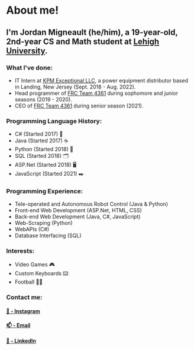 <!--
**JordanMigneault/JordanMigneault** is a ✨ _special_ ✨ repository because its `README.md` (this file) appears on your GitHub profile.

Here are some ideas to get you started:

- 🔭 I’m currently working on ...
- 🌱 I’m currently learning ...
- 👯 I’m looking to collaborate on ...
- 🤔 I’m looking for help with ...
- 💬 Ask me about ...
- 📫 How to reach me: ...
- 😄 Pronouns: ...
- ⚡ Fun fact: ...
-->

# About me!
## I'm Jordan Migneault (he/him), a 19-year-old, 2nd-year CS and Math student at [Lehigh University](https://www1.lehigh.edu/home).
### What I've done:
- IT Intern at [KPM Exceptional LLC](http://kpmedi.net/), a power equipment distributor based in Landing, New Jersey (Sept. 2018 - Aug. 2022).
- Head programmer of [FRC Team 4361](https://roxbotix.org/) during sophomore and junior seasons (2019 - 2020).
- CEO of [FRC Team 4361](https://roxbotix.org/) during senior season (2021).

### Programming Language History:
- C# (Started 2017) :musical_score:
- Java (Started 2017) :coffee:
- Python (Started 2018) :snake:
- SQL (Started 2018) :card_index_dividers:
- ASP.Net (Started 2018) :desktop_computer:
- JavaScript (Started 2021) :black_nib:

### Programming Experience:
- Tele-operated and Autonomous Robot Control (Java & Python)
- Front-end Web Development (ASP.Net, HTML, CSS)
- Back-end Web Development (Java, C#, JavaScript)
- Web-Scraping (Python)
- WebAPIs (C#)
- Database Interfacing (SQL)

### Interests:
- Video Games 🎮
- Custom Keyboards ⌨️
- Football 🏈🦅

### Contact me:
#### [:camera_flash: - Instagram](https://www.instagram.com/jordan.migneault/)
#### [:mailbox: - Email](mailto:jmigno66@aol.com?subject=From%20GitHub!)
#### [:briefcase: - LinkedIn](https://www.linkedin.com/in/jordan-migneault-31805b20b/)

